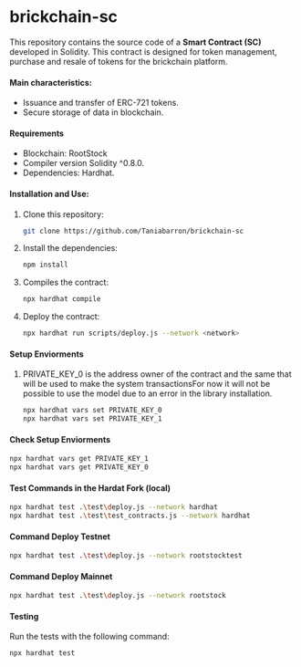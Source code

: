 # brickchain-sc
This repository contains the source code of a **Smart Contract (SC)** developed in Solidity. This contract is designed for token management, purchase and resale of tokens for the brickchain platform.

#### Main characteristics:
- Issuance and transfer of ERC-721 tokens.
- Secure storage of data in blockchain.

#### Requirements
- Blockchain: RootStock
- Compiler version Solidity ^0.8.0.
- Dependencies: Hardhat.

#### Installation and Use:
1. Clone this repository:  
   ```bash
   git clone https://github.com/Taniabarron/brickchain-sc
   ```
2. Install the dependencies:   
   ```bash
   npm install
   ```
3. Compiles the contract:   
   ```bash
   npx hardhat compile
   ```
4. Deploy the contract: 
   ```bash
   npx hardhat run scripts/deploy.js --network <network>
   ```

#### Setup Enviorments 

1. PRIVATE_KEY_0 is the address owner of the contract and the same that will be used to make the system transactionsFor now it will not be possible to use the model due to an error in the library installation.

   ```bash
   npx hardhat vars set PRIVATE_KEY_0
   npx hardhat vars set PRIVATE_KEY_1
   ```

#### Check Setup Enviorments 

   ```bash
   npx hardhat vars get PRIVATE_KEY_1
   npx hardhat vars get PRIVATE_KEY_0
   ```

#### Test Commands in the Hardat Fork (local)

   ```bash  
   npx hardhat test .\test\deploy.js --network hardhat
   npx hardhat test .\test\test_contracts.js --network hardhat
   ```

#### Command Deploy Testnet

   ```bash  
   npx hardhat test .\test\deploy.js --network rootstocktest
   ```

#### Command Deploy Mainnet
   ```bash  
   npx hardhat test .\test\deploy.js --network rootstock
   ```

#### Testing
   Run the tests with the following command:  
   ```bash
   npx hardhat test
   ```

